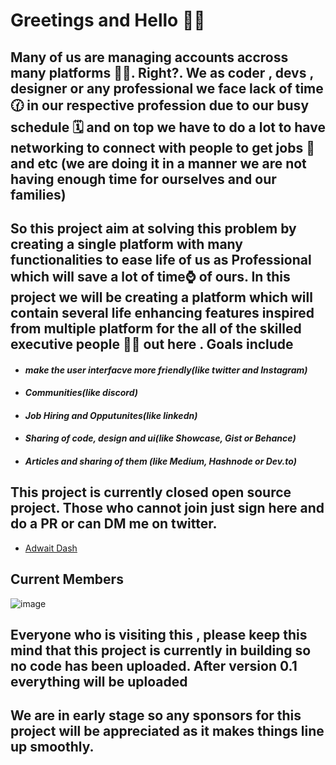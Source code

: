 # Greetings and Hello 👋👋
## Many of us  are managing accounts  accross many platforms 🧑‍💻. Right?. We as coder , devs , designer or any professional we face lack of time 🕜 in our respective profession due to our busy schedule 🗓️ and on top we have to do a lot to have networking  to connect with people to get jobs 💼 and etc (we  are doing it in a manner we are not having enough time for ourselves and our families) 
## So this project aim at solving this problem by creating a single platform with many functionalities to ease life of us as Professional which will save a lot of time⌚ of ours. In this project we will be creating a platform which will contain several life enhancing features inspired from multiple platform for the all of the skilled executive people 👨‍💼 out here . Goals include
* #### *make the user interfacve more friendly(like twitter and Instagram)*
* #### *Communities(like discord)*
* #### *Job Hiring and Opputunites(like linkedn)*
* #### *Sharing of code, design and ui(like Showcase, Gist or Behance)*
* #### *Articles and sharing of them (like Medium, Hashnode or Dev.to)*


## This project is currently closed open source project. Those who cannot join just sign here and do a PR or can DM me on twitter.
* [Adwait Dash](https://twitter.com/epicadidash)
## Current Members
![image](https://user-images.githubusercontent.com/83776308/189698212-04189a51-a970-4cfe-a3cb-95e9d65005f5.png)

## Everyone who is visiting this , please keep this mind that this project is currently in building so no code has been uploaded. After version 0.1 everything will be uploaded 
## We are in early stage so any sponsors for this project will be appreciated as it makes things line up smoothly.

